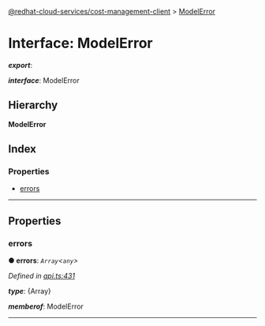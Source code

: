 [@redhat-cloud-services/cost-management-client](../README.md) > [ModelError](../interfaces/modelerror.md)

# Interface: ModelError

*__export__*: 

*__interface__*: ModelError

## Hierarchy

**ModelError**

## Index

### Properties

* [errors](modelerror.md#errors)

---

## Properties

<a id="errors"></a>

###  errors

**● errors**: *`Array`<`any`>*

*Defined in [api.ts:431](https://github.com/RedHatInsights/javascript-clients/blob/master/packages/cost-management/api.ts#L431)*

*__type__*: {Array}

*__memberof__*: ModelError

___

